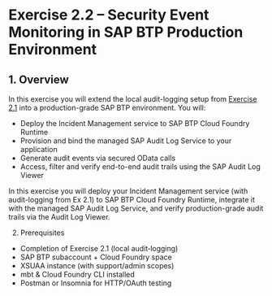 # Exercise 2.2 – Security Event Monitoring in SAP BTP Production Environment

## 1. Overview

In this exercise you will extend the local audit-logging setup from [Exercise 2.1](./ex2.1) into a production-grade SAP BTP environment. You will:

  * Deploy the Incident Management service to SAP BTP Cloud Foundry Runtime
  * Provision and bind the managed SAP Audit Log Service to your application
  * Generate audit events via secured OData calls
  * Access, filter and verify end-to-end audit trails using the SAP Audit Log Viewer

In this exercise you will deploy your Incident Management service (with audit-logging from Ex 2.1) to SAP BTP Cloud Foundry Runtime, integrate it with the managed SAP Audit Log Service, and verify production-grade audit trails via the Audit Log Viewer.

2. Prerequisites

* Completion of Exercise 2.1 (local audit‐logging)
* SAP BTP subaccount + Cloud Foundry space
* XSUAA instance (with support/admin scopes)
* mbt & Cloud Foundry CLI installed
* Postman or Insomnia for HTTP/OAuth testing
